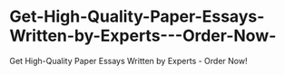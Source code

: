 # Get-High-Quality-Paper-Essays-Written-by-Experts---Order-Now-
Get High-Quality Paper Essays Written by Experts - Order Now!
